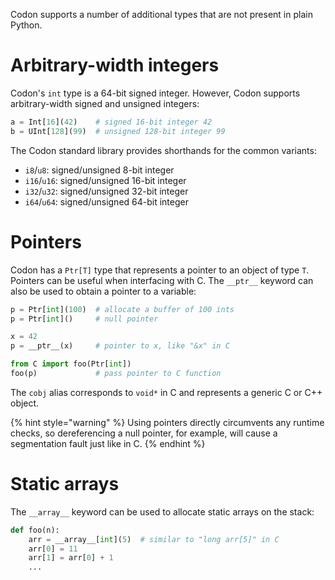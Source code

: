 Codon supports a number of additional types that are not present
in plain Python.

# Arbitrary-width integers

Codon's `int` type is a 64-bit signed integer. However, Codon
supports arbitrary-width signed and unsigned integers:

``` python
a = Int[16](42)    # signed 16-bit integer 42
b = UInt[128](99)  # unsigned 128-bit integer 99
```

The Codon standard library provides shorthands for the common
variants:

- `i8`/`u8`: signed/unsigned 8-bit integer
- `i16`/`u16`: signed/unsigned 16-bit integer
- `i32`/`u32`: signed/unsigned 32-bit integer
- `i64`/`u64`: signed/unsigned 64-bit integer

# Pointers

Codon has a `Ptr[T]` type that represents a pointer to an object
of type `T`. Pointers can be useful when interfacing with C. The
`__ptr__` keyword can also be used to obtain a pointer to a variable:

``` python
p = Ptr[int](100)  # allocate a buffer of 100 ints
p = Ptr[int]()     # null pointer

x = 42
p = __ptr__(x)     # pointer to x, like "&x" in C

from C import foo(Ptr[int])
foo(p)             # pass pointer to C function
```

The `cobj` alias corresponds to `void*` in C and represents a generic
C or C++ object.

{% hint style="warning" %}
Using pointers directly circumvents any runtime checks, so dereferencing a
null pointer, for example, will cause a segmentation fault just like in C.
{% endhint %}

# Static arrays

The `__array__` keyword can be used to allocate static arrays on the stack:

``` python
def foo(n):
    arr = __array__[int](5)  # similar to "long arr[5]" in C
    arr[0] = 11
    arr[1] = arr[0] + 1
    ...
```
